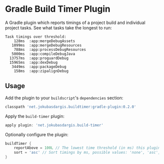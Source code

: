 Gradle Build Timer Plugin
=========================

A Gradle plugin which reports timings of a project build and individual project tasks. See what tasks take the longest to run:

```
Task timings over threshold:
    128ms  :app:mergeDebugAssets
   1099ms  :app:mergeDebugResources
    788ms  :app:processDebugResources
   5000ms  :app:compileDebugJava
  13757ms  :app:proguardDebug
  15965ms  :app:dexDebug
   3449ms  :app:packageDebug
    158ms  :app:zipalignDebug
```

Usage
----
Add the plugin to your `buildscript`'s `dependencies` section:

```groovy
classpath 'net.jokubasdargis.buildtimer:gradle-plugin:0.2.0'
```

Apply the `build-timer` plugin:

```groovy
apply plugin: 'net.jokubasdargis.build-timer'
```

Optionally configure the plugin:

```groovy
buildTimer {
    reportAbove = 100L // The lowest time threshold (in ms) this plugin should report above, default is 50L
    sort = 'asc' // Sort timings by ms, possible values: 'none', 'asc', 'desc'
}
```

